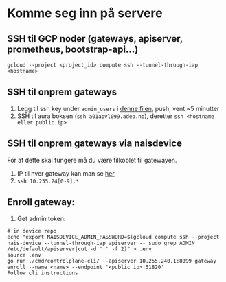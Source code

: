# Komme seg inn på servere

## SSH til GCP noder (gateways, apiserver, prometheus, bootstrap-api...)

`gcloud --project <project_id> compute ssh --tunnel-through-iap <hostname>`

## SSH til onprem gateways

1. Legg til ssh key under `admin_users` i [denne filen](/ansible/site.yml), push, vent ~5 minutter
2. SSH til aura boksen (`ssh a01apvl099.adeo.no`), deretter `ssh <hostname eller public ip>`

## SSH til onprem gateways via naisdevice

For at dette skal fungere må du være tilkoblet til gatewayen.

1. IP til hver gateway kan man se [her](https://grafana.nais.io/d/XnwquxkGz/naisdevice?viewPanel=16)
2. `ssh 10.255.24[0-9].*`

## Enroll gateway:

1. Get admin token:

```
# in device repo
echo "export NAISDEVICE_ADMIN_PASSWORD=$(gcloud compute ssh --project nais-device --tunnel-through-iap apiserver -- sudo grep ADMIN /etc/default/apiserver|cut -d ':' -f 2)" > .env
source .env
go run ./cmd/controlplane-cli/ --apiserver 10.255.240.1:8099 gateway enroll --name <name> --endpoint '<public ip>:51820'
Follow cli instructions
```
